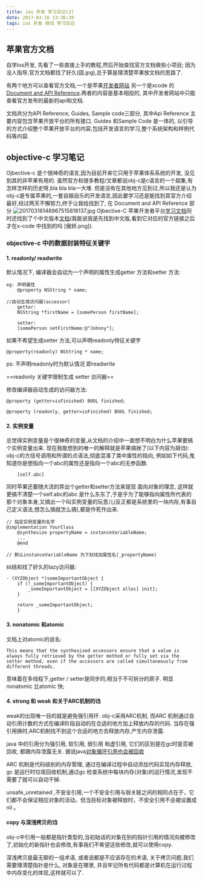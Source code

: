 ```yaml
---
title: ios 开发 学习日记(2)
date: 2017-03-16 23:36:29
tags: ios 开发 胡诌 学习日记
---
```

## 苹果官方文档

自学ios开发, 先看了一些直接上手的教程,然后开始查找官方文档做些小项目; 因为没人指导,官方文档都找了好久(囧.jpg),总于算是理清楚苹果放文档的思路了.

有两个地方可以查看官方文档,一个是苹果[开发者网站](https://developer.apple.com/develop/) 另一个是xcode 的 [Document and API Reference]().两者的内容是基本相投的, 其中开发者网站中只能查看官方发布的最新的api和文档.

文档共分为API Reference, Guides, Sample code三部分, 其中Api Reference 主要内容包含苹果开放平台的所有接口. Guides 和Sample Code 是一体的, 以引导的方式介绍整个苹果开放平台的内容,包括开发语言的学习,整个系统架构和样例代码等内容.

## objective-c 学习笔记
Ojbective-c 是个很神奇的语言,因为目前开来它只用于苹果体系系统的开发, 没见到其的非苹果有用的. 虽然官方和很多教程/文章都说obj-c是c语言的一个超集,有怎样怎样的历史呀,bla bla bla一大堆. 但是没有在其他地方见到过,所以我还是认为obj-c是专属苹果的,一套自娱自乐的开发语言,因此要学习还是能找到其官方介绍最好,经过两天不懈努力,终于让我给找到了, 在 Document and API Reference 部分
![20170316148967515818137.jpg](http://omoo8c568.bkt.clouddn.com/20170316148967515818137.jpg)
Ojbective-C 苹果开发者平台[学习文档](https://developer.apple.com/library/content/documentation/Cocoa/Conceptual/ProgrammingWithObjectiveC/Introduction/Introduction.html#//apple_ref/doc/uid/TP40011210-CH1-SW1)同时还找到了个中文版本[文档](http://wiki.jikexueyuan.com/project/programming-with-objective-c/)(我能说我是先找到中文版,看到它对应的官方链接之后才在x-code 中找到的吗 [傲娇.png]).

### objective-c 中的数据封装特征关键字

#### 1. readonly/ readwrite
默认情况下, 编译器会自动为一个声明的属性生成getter 方法和setter 方法:
```
eg: 声明属性
	@property NSString * name;

//自动生成访问器(accessor)
	getter:
	NSString *firstName = [somePerson firstName];

	setter:
    [somePerson setFirstName:@"Johnny"];
```
如果不希望生成setter 方法,可以声明readonly特征关键字
```
@property(readonly) NSString * name;
```
ps: 不声明readonly时为默认情况 即readwrite

==readonly 关键字限制生成 setter 访问器==

修改编译器自动生成的访问器方法:

```
@property (getter=isFinished) BOOL finished;

@property (readonly, getter=isFinished) BOOL finished;
```
#### 2. 实例变量
总觉得实例变量是个很神奇的变量,从文档的介绍中一直想不明白为什么苹果要搞个实例变量出来. 现在我能想到的唯一的解释就是苹果搞挫了(以下内容为胡诌):
obj-c的方括号调用和所谓的点语法,彻底混淆了类中属性的指向, 例如如下代码,鬼知道你是想指向一个abc的属性还是指向一个abc的无参函数.

```
	[self.abc]
```

同时苹果还要随大流的弄出个getter和setter方法来提现 面向对象的理念, 这样就更搞不清楚一个self.abc的abc 是什么东东了,于是乎为了能够指向属性所代表的那个对象本身,又搞出一个叫实例变量的玩意儿(反正都是系统里的一块内存,有事自己定义语法,想怎么搞就怎么搞),都是作死作出来.

```
// 指定实例变量的名字
@implementation YourClass
    @synthesize propertyName = instanceVariableName;
    ...
    @end

// 默认instanceVariableName 为下划线加属性名(_propertyName)
```

纠结和找了好久的lazy访问器:
```
- (XYZObject *)someImportantObject {
    if (!_someImportantObject) {
        _someImportantObject = [[XYZObject alloc] init];
    }

    return _someImportantObject;
    }
```

#### 3. nonatomic 和atomic
文档上对atomic的说名:
```
This means that the synthesized accessors ensure that a value is always fully retrieved by the getter method or fully set via the setter method, even if the accessors are called simultaneously from different threads.
```
意味着在多线程下,getter / setter是同步的,相当于不可拆分的原子.
明显nonatomic 比atomic 快;

#### 4. strong 和 weak 和关于ARC机制的诌
weak的出现唯一目的就是避免强引用环. obj-c采用ARC机制, 而ARC 机制通过自动引用计数的方式在编译阶段自动的在合适的地方加上释放内存的代码. 当存在强引用换时,ARC机制找不到这个合适的地方去释放内存,产生内存泄露.

java 中的引用分为强引用, 软引用, 弱引用 和虚引用, 它们的区别是在gc时是否被回收, 都跟内存泄露无关.
据说java[对象循环引用也会被回收](http://blog.sina.com.cn/s/blog_6a0eedb60100y76b.html)

ARC 机制是代码级别的内存管理, 通过在编译过程中自动添加代码实现内存释放, gc 是运行时垃圾回收机制,通过gc 检查系统中每块内存(对象)的运行情况,发现不需要了就可以自动干掉.

unsafe_unretained ,不安全引用,一个不安全引用与弱关联之间的相同点在于，它们都不会保证相应对象的活动。但当目标对象被释放时，不安全引用不会被设置成 nil 。

#### copy 与深浅拷贝的诌
obj-c中引用一般都是指针类型的,当初始话的对象在别的指针引用的情况向被修改了,初始化的新指针也会修改,有事我们不希望这些修改,就可以使用copy.

深浅拷贝是最无聊的一组术语, 或者说都是不应该存在的术语, 关于拷贝问题,我们需要理清楚指针是什么, 对象是在哪里, 并且牢记所有代码都是计算机在运行过程中内存变化的体现,这样就可以了.


